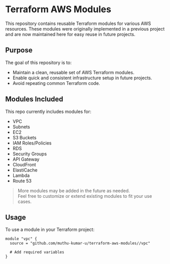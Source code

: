 # Terraform AWS Modules

This repository contains reusable Terraform modules for various AWS resources. These modules were originally implemented in a previous project and are now maintained here for easy reuse in future projects.

## Purpose

The goal of this repository is to:

- Maintain a clean, reusable set of AWS Terraform modules.
- Enable quick and consistent infrastructure setup in future projects.
- Avoid repeating common Terraform code.

## Modules Included

This repo currently includes modules for:

- VPC
- Subnets
- EC2
- S3 Buckets
- IAM Roles/Policies
- RDS
- Security Groups
- API Gateway
- CloudFront
- ElastiCache
- Lambda
- Route 53

> More modules may be added in the future as needed.  
> Feel free to customize or extend existing modules to fit your use cases.

## Usage

To use a module in your Terraform project:

```hcl
module "vpc" {
  source = "github.com/muthu-kumar-u/terraform-aws-modules//vpc"

  # Add required variables
}
```
